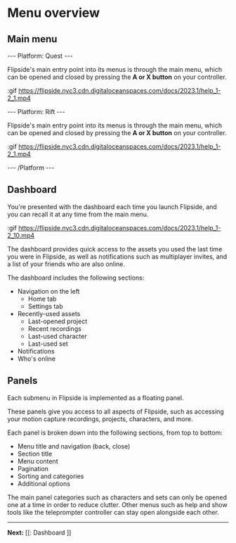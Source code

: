 # Menu overview

## Main menu

--- Platform: Quest ---

Flipside's main entry point into its menus is through the main menu, which can be opened and closed by pressing the **A or X button** on your controller.

:gif https://flipside.nyc3.cdn.digitaloceanspaces.com/docs/2023.1/help_1-2_1.mp4

--- Platform: Rift ---

Flipside's main entry point into its menus is through the main menu, which can be opened and closed by pressing the **A or X button** on your controller.

:gif https://flipside.nyc3.cdn.digitaloceanspaces.com/docs/2023.1/help_1-2_1.mp4

--- /Platform ---

## Dashboard

You're presented with the dashboard each time you launch Flipside, and you can recall it at any time from the main menu.

:gif https://flipside.nyc3.cdn.digitaloceanspaces.com/docs/2023.1/help_1-2_10.mp4

The dashboard provides quick access to the assets you used the last time you were in Flipside, as well as notifications such as multiplayer invites, and a list of your friends who are also online.

The dashboard includes the following sections:

- Navigation on the left
  - Home tab
  - Settings tab
- Recently-used assets
  - Last-opened project
  - Recent recordings
  - Last-used character
  - Last-used set
- Notifications
- Who's online

## Panels

Each submenu in Flipside is implemented as a floating panel.

These panels give you access to all aspects of Flipside, such as accessing your motion capture recordings, projects, characters, and more.

Each panel is broken down into the following sections, from top to bottom:

- Menu title and navigation (back, close)
- Section title
- Menu content
- Pagination
- Sorting and categories
- Additional options

The main panel categories such as characters and sets can only be opened one at a time in order to reduce clutter. Other menus such as help and show tools like the teleprompter controller can stay open alongside each other.

---

**Next:** [[: Dashboard ]]
